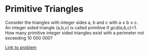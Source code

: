 # Primitive Triangles

<p>Consider the triangles with integer sides a, b and c with a ≤ b ≤ c.<br />
An integer sided triangle (a,b,c) is called primitive if <dfn title="gcd(a,b,c)=gcd(a,gcd(b,c))"> gcd(a,b,c)</dfn>=1. <br />
How many primitive integer sided triangles exist with a perimeter not exceeding 10 000 000?
</p>






[Link to problem](https://projecteuler.net/problem=276)
